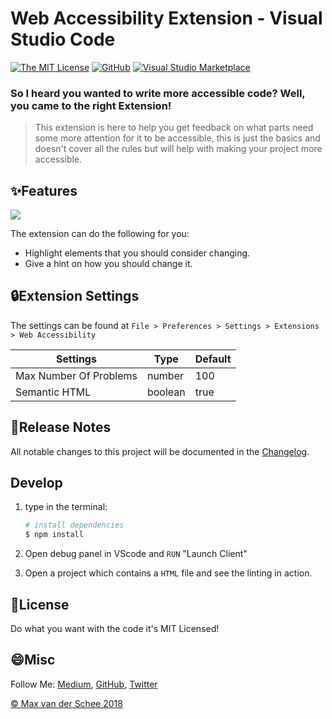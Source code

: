 # Web Accessibility Extension - Visual Studio Code

[![The MIT License](https://flat.badgen.net/badge/license/MIT/orange)](http://opensource.org/licenses/MIT)
[![GitHub](https://flat.badgen.net/github/release/mvdschee/web-accessibility)](https://github.com/mvdschee/web-accessibility/releases)
[![Visual Studio Marketplace](https://flat.badgen.net/vs-marketplace/i/MaxvanderSchee.web-accessibility)](https://marketplace.visualstudio.com/items?itemName=MaxvanderSchee.web-accessibility)

### So I heard you wanted to write more accessible code? Well, you came to the right Extension!

> This extension is here to help you get feedback on what parts need some more attention for it to be accessible, this is just the basics and doesn't cover all the rules but will help with making your project more accessible.

## ✨Features

![](./web-accessibility.gif)

The extension can do the following for you:

- Highlight elements that you should consider changing.
- Give a hint on how you should change it.

## 🔒Extension Settings

The settings can be found at `File > Preferences > Settings > Extensions > Web Accessibility`

| Settings               | Type    | Default |
| ---------------------- | ------- | ------- |
| Max Number Of Problems | number  | 100     |
| Semantic HTML          | boolean | true    |

## 📝Release Notes

All notable changes to this project will be documented in the [Changelog](./CHANGELOG.md).

## Develop

1. type in the terminal:

   ```bash
   # install dependencies
   $ npm install
   ```

2. Open debug panel in VScode and `RUN` "Launch Client"

3. Open a project which contains a `HTML` file and see the linting in action.

## 💚License

Do what you want with the code it's MIT Licensed!

## 😄Misc

Follow Me: [Medium](https://medium.com/@maxvanderschee), [GitHub](https://github.com/mvdschee), [Twitter](https://twitter.com/maxvanderschee)

[© Max van der Schee 2018](https://maxvanderschee.nl)

